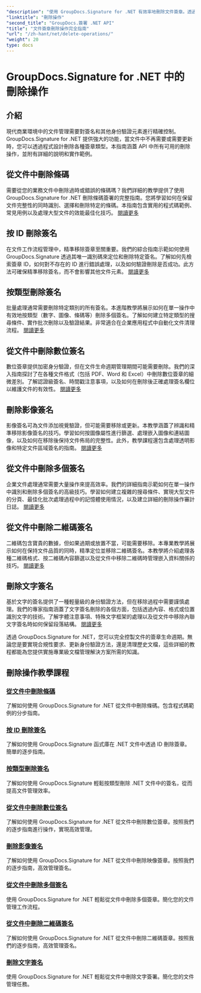 ```yaml
---
"description": "使用 GroupDocs.Signature for .NET 有效率地刪除文件簽章。透過全面的逐步教程，學習如何刪除條碼、二維碼、數字、文字和圖像簽名。"
"linktitle": "刪除操作"
"second_title": "GroupDocs.簽署 .NET API"
"title": "文件簽章刪除操作完全指南"
"url": "/zh-hant/net/delete-operations/"
"weight": 20
type: docs
---
```

# GroupDocs.Signature for .NET 中的刪除操作

## 介紹

現代商業環境中的文件管理需要對簽名和其他身份驗證元素進行精確控制。 GroupDocs.Signature for .NET 提供強大的功能，當文件中不再需要或需要更新時，您可以透過程式設計刪除各種簽章類型。本指南涵蓋 API 中所有可用的刪除操作，並附有詳細的說明和實作範例。

## 從文件中刪除條碼
需要從您的業務文件中刪除過時或錯誤的條碼嗎？我們詳細的教學提供了使用 GroupDocs.Signature for .NET 刪除條碼簽署的完整指南。您將學習如何在保留文件完整性的同時識別、選擇和刪除特定的條碼。本指南包含實用的程式碼範例、常見用例以及處理大型文件的效能最佳化技巧。 [閱讀更多](./delete-barcode/)

## 按 ID 刪除簽名
在文件工作流程管理中，精準移除簽章至關重要。我們的綜合指南示範如何使用 GroupDocs.Signature 透過其唯一識別碼來定位和刪除特定簽名。了解如何先檢索簽章 ID，如何對不存在的 ID 進行錯誤處理，以及如何驗證刪除是否成功。此方法可確保精準移除簽名，而不會影響其他文件元素。 [閱讀更多](./delete-signature-by-id/)

## 按類型刪除簽名
批量處理通常需要刪除特定類別的所有簽名。本進階教學將展示如何在單一操作中有效地按類型（數字、圖像、條碼等）刪除多個簽名。了解如何建立特定類型的搜尋條件、實作批次刪除以及驗證結果。非常適合在企業應用程式中自動化文件清理流程。 [閱讀更多](./delete-signature-by-type/)

## 從文件中刪除數位簽名
數位簽章提供加密身分驗證，但在文件生命週期管理期間可能需要刪除。我們的深入指南探討了在各種文件格式（包括 PDF、Word 和 Excel）中刪除數位簽章的細微差別。了解認證級簽名、時間戳注意事項，以及如何在刪除後正確處理簽名欄位以維護文件的有效性。 [閱讀更多](./delete-digital-signature/)

## 刪除影像簽名
影像簽名可為文件添加視覺驗證，但可能需要移除或更新。本教學涵蓋了辨識和精準移除影像簽名的技巧。學習如何按圖像屬性進行篩選、處理嵌入圖像和連結圖像，以及如何在移除後保持文件佈局的完整性。此外，教學課程還包含處理透明影像和特定文件區域簽名的指南。 [閱讀更多](./delete-image-signature/)

## 從文件中刪除多個簽名
企業文件處理通常需要大量操作來提高效率。我們的詳細指南示範如何在單一操作中識別和刪除多個簽名的高級技巧。學習如何建立複雜的搜尋條件、實現大型文件的分頁、最佳化批次處理過程中的記憶體使用情況，以及建立詳細的刪除操作審計日誌。 [閱讀更多](./delete-multiple-signatures/)

## 從文件中刪除二維碼簽名
二維碼包含寶貴的數據，但如果過期或放置不當，可能需要移除。本專業教學將展示如何在保持文件品質的同時，精準定位並移除二維碼簽名。本教學將介紹處理各種二維碼格式、按二維碼內容篩選以及從文件中移除二維碼時管理嵌入資料關係的技巧。 [閱讀更多](./delete-qr-code-signature/)

## 刪除文字簽名
基於文字的簽名提供了一種輕量級的身份驗證方法，但在移除過程中需要謹慎處理。我們的專家指南涵蓋了文字簽名刪除的各個方面，包括透過內容、格式或位置識別文字的技術。了解字體注意事項、特殊文字框架的處理以及從文件中移除內聯文字簽名時如何保留段落結構。 [閱讀更多](./delete-text-signature/)

透過 GroupDocs.Signature for .NET，您可以完全控製文件的簽章生命週期。無論您是要實現合規性要求、更新身份驗證方法，還是清理歷史文檔，這些詳細的教程都能為您提供實施專業級文檔管理解決方案所需的知識。

## 刪除操作教學課程
### [從文件中刪除條碼](./delete-barcode/)
了解如何使用 GroupDocs.Signature for .NET 從文件中刪除條碼。包含程式碼範例的分步指南。
### [按 ID 刪除簽名](./delete-signature-by-id/)
了解如何使用 GroupDocs.Signature 函式庫在 .NET 文件中透過 ID 刪除簽章。簡單的逐步指南。
### [按類型刪除簽名](./delete-signature-by-type/)
了解如何使用 GroupDocs.Signature 輕鬆按類型刪除 .NET 文件中的簽名，從而提高文件管理效率。
### [從文件中刪除數位簽名](./delete-digital-signature/)
了解如何使用 GroupDocs.Signature for .NET 從文件中刪除數位簽章。按照我們的逐步指南進行操作，實現高效管理。
### [刪除影像簽名](./delete-image-signature/)
了解如何使用 GroupDocs.Signature for .NET 從文件中刪除映像簽章。按照我們的逐步指南，高效管理簽名。
### [從文件中刪除多個簽名](./delete-multiple-signatures/)
使用 GroupDocs.Signature for .NET 輕鬆從文件中刪除多個簽章。簡化您的文件管理工作流程。
### [從文件中刪除二維碼簽名](./delete-qr-code-signature/)
了解如何使用 GroupDocs.Signature for .NET 從文件中刪除二維碼簽章。按照我們的逐步指南，高效管理簽名。
### [刪除文字簽名](./delete-text-signature/)
使用 GroupDocs.Signature for .NET 輕鬆從文件中刪除文字簽署。簡化您的文件管理任務。